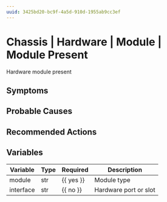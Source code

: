 ```yaml
---
uuid: 3425bd20-bc9f-4a5d-910d-1955ab9cc3ef
---
```

# Chassis | Hardware | Module | Module Present

Hardware module present

## Symptoms

## Probable Causes

## Recommended Actions

## Variables

Variable | Type | Required | Description
--- | --- | --- | ---
module | str | {{ yes }} | Module type
interface | str | {{ no }} | Hardware port or slot
